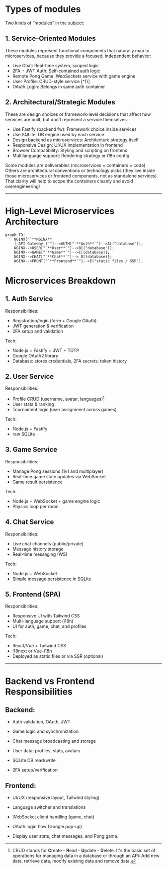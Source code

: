 # Types of modules

Two kinds of “modules” in the subject:

## 1. Service-Oriented Modules

These modules represent functional components that naturally map to microservices, because they provide a focused, independent behavior:

- Live Chat: Real-time system, scoped logic
- 2FA + JWT Auth: Self-contained auth logic
- Remote Pong Game: WebSockets service with game engine
- User Profile: CRUD-style service [^1}]
- OAuth Login: Belongs in same auth container

## 2. Architectural/Strategic Modules

These are design choices or framework-level decisions that affect how services are built, but don’t represent a service themselves:

- Use Fastify (backend fw): Framework choice inside services
- Use SQLite: DB engine used by each service
- Design backend as microservices: Architecture strategy itself
- Responsive Design: UI/UX implementation in frontend
- Browser Compatibility: Styling and scripting on frontend
- Multilanguage support: Rendering strategy or i18n config

Some modules are deliverables (microservices = containers = code). \
Others are architectural conventions or technology picks (they live inside those microservices or frontend components, not as standalone services). \
That clarity will help to scope the containers cleanly and avoid overengineering!

---

# High-Level Microservices Architecture

```mermaid
graph TD;
    NGINX["`**NGINX**
    (_API Gateway_)`"]-->AUTH["`**Auth**`"]-->A[("database")];
    NGINX-->USER["`**User**`"]-->B[("database")];
   	NGINX-->GAME["`**Game**`"]-->C[(database)];
   	NGINX-->CHAT["`**Chat**`"]--> D[(database)];
    NGINX-->FRONT["`**Frontend**`"]-->E("static files / SSR");
```

# Microservices Breakdown

## 1. Auth Service

Responsibilities:

- Registration/login (form + Google OAuth)
- JWT generation & verification
- 2FA setup and validation

Tech:

- Node.js + Fastify + JWT + TOTP
- Google OAuth2 library
- Database: stores credentials, 2FA secrets, token history

## 2. User Service

Responsibilities:

- Profile CRUD (username, avatar, languages)[^1]
- User stats & ranking
- Tournament logic (user assignment across games)

Tech:

- Node.js + Fastify
- raw SQLite

## 3. Game Service

Responsibilities:

- Manage Pong sessions (1v1 and multiplayer)
- Real-time game state updates via WebSocket
- Game result persistence

Tech:

- Node.js + WebSocket + game engine logic
- Physics loop per room

## 4. Chat Service

Responsibilities:

- Live chat channels (public/private)
- Message history storage
- Real-time messaging (WS)

Tech:

- Node.js + WebSocket
- Simple message persistence in SQLite

## 5. Frontend (SPA)

Responsibilities:

- Responsive UI with Tailwind CSS
- Multi-language support (i18n)
- UI for auth, game, chat, and profiles

Tech:

- React/Vue + Tailwind CSS
- i18next or Vue-i18n
- Deployed as static files or via SSR (optional)

---

# Backend vs Frontend Responsibilities

## Backend:

- Auth validation, OAuth, JWT

- Game logic and synchronization

- Chat message broadcasting and storage

- User data: profiles, stats, avatars

- SQLite DB read/write

- 2FA setup/verification

## Frontend:

- UI/UX (responsive layout, Tailwind styling)

- Language switcher and translations

- WebSocket client handling (game, chat)

- OAuth login flow (Google pop-up)

- Display user stats, chat messages, and Pong game.

[^1]: CRUD stands for **C**reate - **R**ead - **U**pdate - **D**elete.
  It's the basic set of operations for managing data in a database or through an API: Add new data, retrieve data, modify existing data and remove data.
